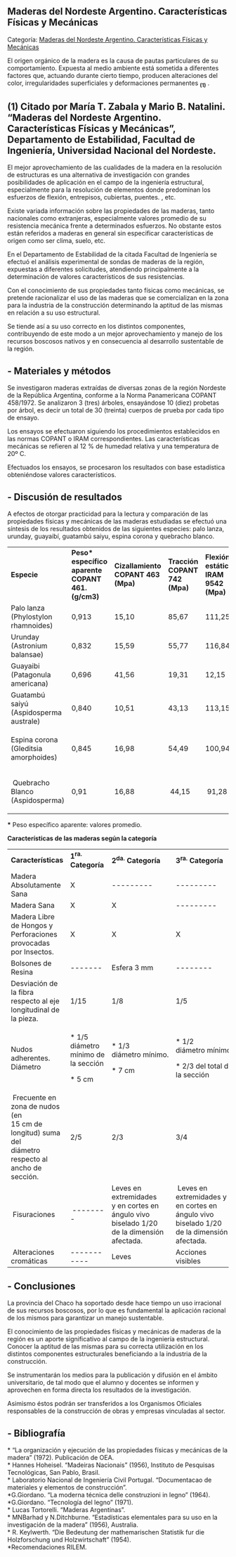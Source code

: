 ## Maderas del Nordeste Argentino. Características Físicas y Mecánicas

Categoría: [Maderas del Nordeste Argentino. Características Físicas y Mecánicas](http://descubrircorrientes.com.ar/2012/index.php/3325-geografia/6-fitogeografia/formas-de-vegetacion/maderas-del-nordeste-argentino-caracteristicas-fisicas-y-mecanicas)

El origen orgánico de la madera es la causa de pautas particulares de su comportamiento. Expuesta al medio ambiente está sometida a diferentes factores que, actuando durante cierto tiempo, producen alteraciones del color, irregularidades superficiales y deformaciones permanentes <sub><strong><span><span>(1)</span></span></strong></sub> .

## **(1)** Citado por María T. Zabala y Mario B. Natalini. “Maderas del Nordeste Argentino. Características Físicas y Mecánicas”, Departamento de Estabilidad, Facultad de Ingeniería, Universidad Nacional del Nordeste.

El mejor aprovechamiento de las cualidades de la madera en la resolución de estructuras es una alternativa de investigación con grandes posibilidades de aplicación en el campo de la ingeniería estructural, especialmente para la resolución de elementos donde predominan los esfuerzos de flexión, entrepisos, cubiertas, puentes. , etc.

Existe variada información sobre las propiedades de las maderas, tanto nacionales como extranjeras, especialmente valores promedio de su resistencia mecánica frente a determinados esfuerzos. No obstante estos están referidos a maderas en general sin especificar características de origen como ser clima, suelo, etc.

En el Departamento de Estabilidad de la citada Facultad de Ingeniería se efectuó el análisis experimental de sondas de maderas de la región, expuestas a diferentes solicitudes, atendiendo principalmente a la determinación de valores característicos de sus resistencias.

Con el conocimiento de sus propiedades tanto físicas como mecánicas, se pretende racionalizar el uso de las maderas que se comercializan en la zona para la industria de la construcción determinando la aptitud de las mismas en relación a su uso estructural.

Se tiende así a su uso correcto en los distintos componentes, contribuyendo de este modo a un mejor aprovechamiento y manejo de los recursos boscosos nativos y en consecuencia al desarrollo sustentable de la región.

## **\- Materiales y métodos**

Se investigaron maderas extraídas de diversas zonas de la región Nordeste de la República Argentina, conforme a la Norma Panamericana COPANT 458/1972. Se analizaron 3 (tres) árboles, ensayándose 10 (diez) probetas por árbol, es decir un total de 30 (treinta) cuerpos de prueba por cada tipo de ensayo.

Los ensayos se efectuaron siguiendo los procedimientos establecidos en las normas COPANT o IRAM correspondientes. Las características mecánicas se refieren al 12 % de humedad relativa y una temperatura de 20º C.

Efectuados los ensayos, se procesaron los resultados con base estadística obteniéndose valores característicos.

## **\- Discusión de resultados**

A efectos de otorgar practicidad para la lectura y comparación de las propiedades físicas y mecánicas de las maderas estudiadas se efectuó una síntesis de los resultados obtenidos de las siguientes especies: palo lanza, urunday, guayaibí, guatambú saiyu, espina corona y quebracho blanco.

<table><tbody><tr><td><span><strong><span>Especie</span></strong></span></td><td><strong><span><span>Peso* específico aparente COPANT 461. </span><span>(g/cm3)</span></span></strong></td><td><span><strong><span>Cizallamiento COPANT 463 (Mpa)</span></strong></span>&nbsp;</td><td><span><strong><span>Tracción COPANT 742 (Mpa)</span></strong></span>&nbsp;</td><td><span><strong><span>Flexión estática IRAM 9542 (Mpa)</span></strong></span>&nbsp;</td><td><span><strong><span>Compresión axil COPANT 464 (Mpa)</span></strong></span>&nbsp;</td><td><span><strong><span>Compresión perpendicular COPANT 466 (Mpa)</span></strong></span>&nbsp;</td></tr><tr><td><span>Palo lanza (Phylostylon rhamnoides)</span></td><td><span>0,913</span></td><td><span>15,10</span></td><td><span>85,67</span></td><td><span>111,25</span></td><td><span>37,15</span></td><td><span>17,94</span></td></tr><tr><td><span>Urunday (Astronium balansae)</span></td><td><span>0,832</span></td><td><span>15,59</span></td><td><span>55,77</span></td><td><span>116,84</span></td><td><span>34,60</span></td><td><span>34,90</span></td></tr><tr><td><span>Guayaibi (Patagonula americana)</span></td><td><span>0,696</span></td><td><span>41,56</span></td><td><span>19,31</span></td><td><span>12,15</span></td><td><span>37,93</span></td><td><span>39,80</span></td></tr><tr><td><span><span>Guatambú saiyú (Aspidosperma australe)</span><br></span></td><td><span><span>0,840</span><br></span></td><td><span><span>10,51</span><br></span></td><td><span><span>43,13</span><br></span></td><td><span><span>113,15</span><br></span></td><td><span><span>45,52</span><br></span></td><td><span><span>21,22</span></span></td></tr><tr><td><span><span><span></span></span></span><p><span>Espina corona (Gleditsia amorphoides)</span></p><span><span></span></span></td><td><span>0,845</span></td><td><span>16,98</span></td><td><span>54,49</span></td><td><span>100,94</span></td><td><span>42,81</span></td><td><span>57,23</span><span><span></span></span></td></tr><tr><td><p><span>&nbsp;<span>Quebracho Blanco (Aspidosperma)</span><br></span></p></td><td><span><span>0,91</span>&nbsp;</span></td><td><span><span>16,88</span>&nbsp;</span></td><td><span>&nbsp;<span>44,15</span><br></span></td><td><span>&nbsp;<span>91,28</span><br></span></td><td><span><span>41,55</span>&nbsp;</span></td><td><span>&nbsp;<span>34,77</span></span></td></tr></tbody></table>

**\*** Peso específico aparente: valores promedio.

**Características de las maderas según la categoría**

<table><tbody><tr><td><span><strong><span>Características</span></strong></span></td><td><span><strong><span>1<sup>ra.</sup> Categoría</span></strong></span></td><td><span><strong><span>2<sup>da.</sup> Categoría</span></strong></span></td><td><span><strong><span>3<sup>ra.</sup> Categoría</span></strong></span></td></tr><tr><td><span>Madera Absolutamente Sana</span></td><td><span>X</span></td><td><span>---------</span></td><td><span>---------</span></td></tr><tr><td><span>Madera Sana</span></td><td><span>X</span></td><td><span>X</span></td><td><span>---------</span></td></tr><tr><td><span>Madera Libre de Hongos y</span><br><span>Perforaciones provocadas por&nbsp;</span><span>Insectos.</span></td><td><span>X</span></td><td><span>X</span></td><td><span>X</span></td></tr><tr><td><span><span>Bolsones de Resina</span></span></td><td><span><span>-------</span></span></td><td><span><span>Esfera 3 mm</span></span></td><td><span><span>--------</span></span></td></tr><tr><td><span>Desviación de la fibra respecto al&nbsp;</span><span>eje longitudinal de la pieza.</span></td><td><span>1/15</span></td><td><span>1/8</span></td><td><span>1/5</span></td></tr><tr><td><span>Nudos adherentes. Diámetro</span></td><td><p><span><span>* 1/5 diámetro mínimo&nbsp;</span><span>de la sección</span></span></p><p><span><span>* 5 cm</span><br></span></p></td><td><p><span><span>* 1/3 diámetro&nbsp;</span><span>mínimo.</span></span></p><p><span>* 7 cm</span></p></td><td><p><span>* 1/2 diámetro&nbsp;</span><span>mínimo.</span></p><p><span>* 2/3 del total de la&nbsp;</span><span>sección</span></p></td></tr><tr><td><span>&nbsp;<span>Frecuente en zona de nudos (en</span><br><span>15 cm de longitud) suma del</span><br><span>diámetro respecto al ancho de</span><br><span>sección.</span><br></span></td><td><p><span><span><span>2/5</span><br></span></span></p></td><td><p><span><span><span>2/3</span><br></span></span></p></td><td><p><span>3/4<br></span></p></td></tr><tr><td>&nbsp;<span>Fisuraciones</span></td><td>&nbsp;<span>--------</span></td><td><span>Leves en extremidades</span><br><span>y en cortes en ángulo&nbsp;</span><span>vivo biselado 1/20 de&nbsp;</span><span>la dimensión afectada.</span>&nbsp;</td><td>&nbsp;<span>Leves en extremidades&nbsp;</span><span>y en cortes en ángulo&nbsp;</span><span>vivo biselado 1/20 de&nbsp;</span><span>la dimensión afectada.</span></td></tr><tr><td>&nbsp;<span>Alteraciones cromáticas</span></td><td><span>-----------</span>&nbsp;</td><td><span>Leves</span>&nbsp;</td><td><span>Acciones visibles</span>&nbsp;</td></tr></tbody></table>

## **\- Conclusiones**

La provincia del Chaco ha soportado desde hace tiempo un uso irracional de sus recursos boscosos, por lo que es fundamental la aplicación racional de los mismos para garantizar un manejo sustentable.

El conocimiento de las propiedades físicas y mecánicas de maderas de la región es un aporte significativo al campo de la ingeniería estructural. Conocer la aptitud de las mismas para su correcta utilización en los distintos componentes estructurales beneficiando a la industria de la construcción.

Se instrumentarán los medios para la publicación y difusión en el ámbito universitario, de tal modo que el alumno y docentes se informen y aprovechen en forma directa los resultados de la investigación.

Asimismo éstos podrán ser transferidos a los Organismos Oficiales responsables de la construcción de obras y empresas vinculadas al sector.

## **\- Bibliografía**

\* “La organización y ejecución de las propiedades físicas y mecánicas de la madera” (1972). Publicación de OEA.  
\* Hannes Hoheisel. “Madeiras Nacionais” (1956), Instituto de Pesquisas Tecnológicas, San Pablo, Brasil.  
\* Laboratorio Nacional de Ingeniería Civil Portugal. “Documentacao de materiales y elementos de construcción”.  
\*G.Giordano. “La moderna técnica delle construzioni in legno” (1964).  
\*G.Giordano. “Tecnología del legno” (1971).  
\* Lucas Tortorelli. “Maderas Argentinas”.  
\* MNBarhad y N.Ditchburne. “Estadísticas elementales para su uso en la investigación de la madera” (1956), Australia.  
\* R. Keylwerth. “Die Bedeutung der mathemarischen Statistik fur die Holzforschung und Holzwirtschaft” (1954).  
\*Recomendaciones RILEM.